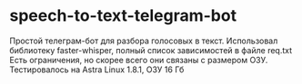 # speech-to-text-telegram-bot
Простой телеграм-бот для разбора голосовых в текст.
Использовал библиотеку faster-whisper, полный список зависимостей в файле req.txt
Есть ограничения, но скорее всего они связаны с размером ОЗУ.
Тестировалось на Astra Linux 1.8.1, ОЗУ 16 Гб
